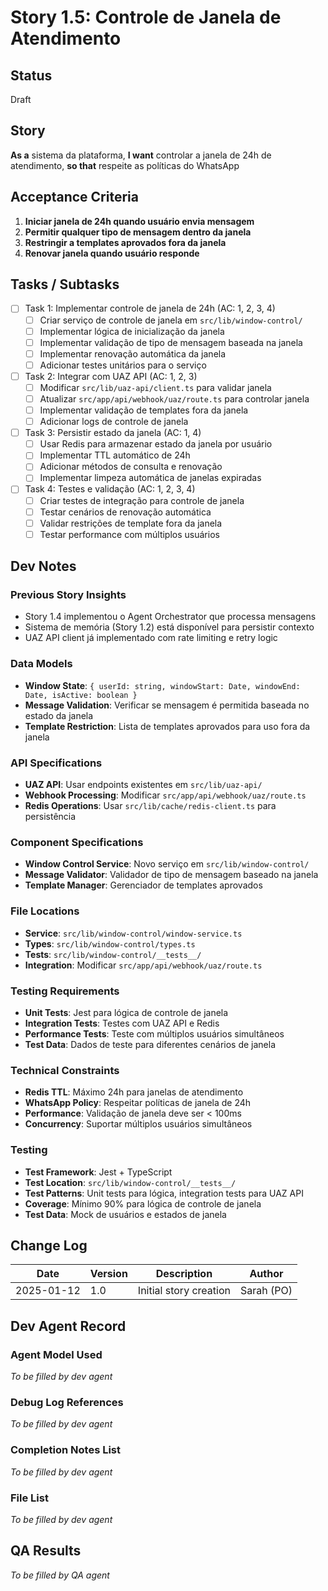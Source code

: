 # Story 1.5: Controle de Janela de Atendimento

## Status
Draft

## Story

**As a** sistema da plataforma,
**I want** controlar a janela de 24h de atendimento,
**so that** respeite as políticas do WhatsApp

## Acceptance Criteria

1. **Iniciar janela de 24h quando usuário envia mensagem**
2. **Permitir qualquer tipo de mensagem dentro da janela**
3. **Restringir a templates aprovados fora da janela**
4. **Renovar janela quando usuário responde**

## Tasks / Subtasks

- [ ] Task 1: Implementar controle de janela de 24h (AC: 1, 2, 3, 4)
  - [ ] Criar serviço de controle de janela em `src/lib/window-control/`
  - [ ] Implementar lógica de inicialização da janela
  - [ ] Implementar validação de tipo de mensagem baseada na janela
  - [ ] Implementar renovação automática da janela
  - [ ] Adicionar testes unitários para o serviço

- [ ] Task 2: Integrar com UAZ API (AC: 1, 2, 3)
  - [ ] Modificar `src/lib/uaz-api/client.ts` para validar janela
  - [ ] Atualizar `src/app/api/webhook/uaz/route.ts` para controlar janela
  - [ ] Implementar validação de templates fora da janela
  - [ ] Adicionar logs de controle de janela

- [ ] Task 3: Persistir estado da janela (AC: 1, 4)
  - [ ] Usar Redis para armazenar estado da janela por usuário
  - [ ] Implementar TTL automático de 24h
  - [ ] Adicionar métodos de consulta e renovação
  - [ ] Implementar limpeza automática de janelas expiradas

- [ ] Task 4: Testes e validação (AC: 1, 2, 3, 4)
  - [ ] Criar testes de integração para controle de janela
  - [ ] Testar cenários de renovação automática
  - [ ] Validar restrições de template fora da janela
  - [ ] Testar performance com múltiplos usuários

## Dev Notes

### Previous Story Insights
- Story 1.4 implementou o Agent Orchestrator que processa mensagens
- Sistema de memória (Story 1.2) está disponível para persistir contexto
- UAZ API client já implementado com rate limiting e retry logic

### Data Models
- **Window State**: `{ userId: string, windowStart: Date, windowEnd: Date, isActive: boolean }`
- **Message Validation**: Verificar se mensagem é permitida baseada no estado da janela
- **Template Restriction**: Lista de templates aprovados para uso fora da janela

### API Specifications
- **UAZ API**: Usar endpoints existentes em `src/lib/uaz-api/`
- **Webhook Processing**: Modificar `src/app/api/webhook/uaz/route.ts`
- **Redis Operations**: Usar `src/lib/cache/redis-client.ts` para persistência

### Component Specifications
- **Window Control Service**: Novo serviço em `src/lib/window-control/`
- **Message Validator**: Validador de tipo de mensagem baseado na janela
- **Template Manager**: Gerenciador de templates aprovados

### File Locations
- **Service**: `src/lib/window-control/window-service.ts`
- **Types**: `src/lib/window-control/types.ts`
- **Tests**: `src/lib/window-control/__tests__/`
- **Integration**: Modificar `src/app/api/webhook/uaz/route.ts`

### Testing Requirements
- **Unit Tests**: Jest para lógica de controle de janela
- **Integration Tests**: Testes com UAZ API e Redis
- **Performance Tests**: Teste com múltiplos usuários simultâneos
- **Test Data**: Dados de teste para diferentes cenários de janela

### Technical Constraints
- **Redis TTL**: Máximo 24h para janelas de atendimento
- **WhatsApp Policy**: Respeitar políticas de janela de 24h
- **Performance**: Validação de janela deve ser < 100ms
- **Concurrency**: Suportar múltiplos usuários simultâneos

### Testing
- **Test Framework**: Jest + TypeScript
- **Test Location**: `src/lib/window-control/__tests__/`
- **Test Patterns**: Unit tests para lógica, integration tests para UAZ API
- **Coverage**: Mínimo 90% para lógica de controle de janela
- **Test Data**: Mock de usuários e estados de janela

## Change Log

| Date | Version | Description | Author |
|------|---------|-------------|--------|
| 2025-01-12 | 1.0 | Initial story creation | Sarah (PO) |

## Dev Agent Record

### Agent Model Used
_To be filled by dev agent_

### Debug Log References
_To be filled by dev agent_

### Completion Notes List
_To be filled by dev agent_

### File List
_To be filled by dev agent_

## QA Results
_To be filled by QA agent_
